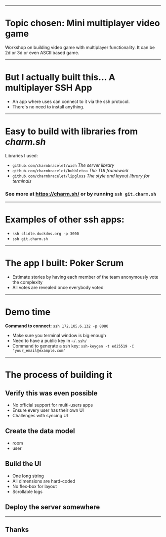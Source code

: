 
---

# Topic chosen: Mini multiplayer video game
Workshop on building video game with multiplayer functionality.
It can be 2d or 3d or even ASCII based game.

---

# But I actually built this... **A multiplayer SSH App**

- An app where uses can connect to it via the ssh protocol.
- There's no need to install anything.

---

# Easy to build with libraries from *charm.sh*

Libraries I used:
- `github.com/charmbracelet/wish` *The server library*
- `github.com/charmbracelet/bubbletea` *The TUI framework*
- `github.com/charmbracelet/lipgloss` *The style and layout library for terminals*

### See more at https://charm.sh/ or by running `ssh git.charm.sh`
---

# Examples of other ssh apps:

- `ssh clidle.duckdns.org -p 3000` 
- `ssh git.charm.sh`

---

# The app I built: Poker Scrum
- Estimate stories by having each member of the team anonymously vote the complexity
- All votes are revealed once everybody voted

---

# Demo time

**Command to connect:**
`ssh 172.105.6.132 -p 8080` 


- Make sure you terminal window is big enough
- Need to have a public key in `~/.ssh/`
- Command to generate a ssh key: `ssh-keygen -t ed25519 -C "your_email@example.com"` 

---

# The process of building it
 
## Verify this was even possible 
- No official support for multi-users apps 
- Ensure every user has their own UI 
- Challenges with syncing UI

## Create the data model
  - room
  - user

## Build the UI
  - One long string
  - All dimensions are hard-coded
  - No flex-box for layout 
  - Scrollable logs

## Deploy the server somewhere

---

## Thanks

